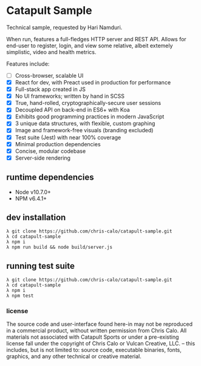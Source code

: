 # Catapult Sample

Technical sample, requested by Hari Namduri.

When run, features a full-fledges HTTP server and REST API. Allows for
end-user to register, login, and view some relative, albeit extemely
simplistic, video and health metrics.

Features include:

- [ ] Cross-browser, scalable UI
- [x] React for dev, with Preact used in production for performance
- [x] Full-stack app created in JS
- [x] No UI frameworks; written by hand in SCSS
- [x] True, hand-rolled, cryptographically-secure user sessions
- [x] Decoupled API on back-end in ES6+ with Koa
- [x] Exhibits good programming practices in modern JavaScript
- [x] 3 unique data structures, with flexible, custom graphing
- [x] Image and framework-free visuals (branding excluded)
- [x] Test suite (Jest) with near 100% coverage
- [x] Minimal production dependencies
- [x] Concise, modular codebase
- [x] Server-side rendering

## runtime dependencies
- Node v10.7.0+
- NPM v6.4.1+

## dev installation
```
λ git clone https://github.com/chris-calo/catapult-sample.git
λ cd catapult-sample
λ npm i
λ npm run build && node build/server.js
```

## running test suite
```
λ git clone https://github.com/chris-calo/catapult-sample.git
λ cd catapult-sample
λ npm i
λ npm test
```

### license

The source code and user-interface found here-in may not be reproduced in
a commercial product, without written permission from Chris Calo. All
materials not associated with Catapult Sports or under a pre-existing
license fall under the copyright of Chris Calo or Vulcan Creative, LLC. –
this includes, but is not limited to: source code, executable binaries,
fonts, graphics, and any other technical or creative material.
